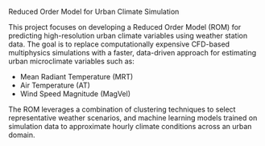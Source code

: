 Reduced Order Model for Urban Climate Simulation

This project focuses on developing a Reduced Order Model (ROM) for predicting high-resolution urban climate variables using weather station data. The goal is to replace computationally expensive CFD-based multiphysics simulations with a faster, data-driven approach for estimating urban microclimate variables such as:
- Mean Radiant Temperature (MRT)
- Air Temperature (AT)
- Wind Speed Magnitude (MagVel)

The ROM leverages a combination of clustering techniques to select representative weather scenarios, and machine learning models trained on simulation data to approximate hourly climate conditions across an urban domain.